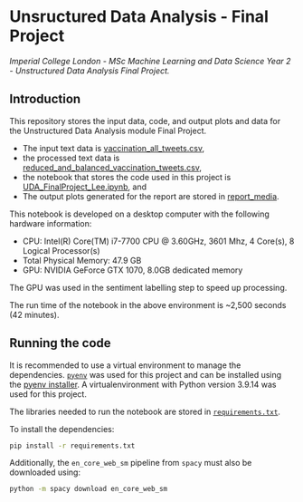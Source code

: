 # Unsructured Data Analysis - Final Project

_Imperial College London - MSc Machine Learning and Data Science Year 2 - Unstructured Data Analysis Final Project._

## Introduction
This repository stores the input data, code, and output plots and data for the Unstructured Data Analysis module Final Project.
- The input text data is [vaccination_all_tweets.csv](./datasets/vaccination_all_tweets.csv),
- the processed text data is [reduced_and_balanced_vaccination_tweets.csv](./datasets/reduced_and_balanced_vaccination_tweets.csv),
- the notebook that stores the code used in this project is [UDA_FinalProject_Lee.ipynb](./UDA_FinalProject_Lee.ipynb), and
- The output plots generated for the report are stored in [report_media](./report_media/).

This notebook is developed on a desktop computer with the following hardware information:
- CPU: Intel(R) Core(TM) i7-7700 CPU @ 3.60GHz, 3601 Mhz, 4 Core(s), 8 Logical Processor(s)
- Total Physical Memory: 47.9 GB
- GPU: NVIDIA GeForce GTX 1070, 8.0GB dedicated memory

The GPU was used in the sentiment labelling step to speed up processing.

The run time of the notebook in the above environment is ~2,500 seconds (42 minutes).

## Running the code
It is recommended to use a virtual environment to manage the dependencies. [`pyenv`](https://github.com/pyenv/pyenv) was used for this project and can be installed using the [pyenv installer](https://github.com/pyenv/pyenv-installer). A virtualenvironment with Python version 3.9.14 was used for this project.

The libraries needed to run the notebook are stored in [`requirements.txt`](./requirements.txt).

To install the dependencies:
```bash
pip install -r requirements.txt
```

Additionally, the `en_core_web_sm` pipeline from `spacy` must also be downloaded using:
```bash
python -m spacy download en_core_web_sm
```
